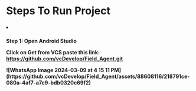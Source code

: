 <h1>Steps To Run Project</h1>
<li>
<ui>
<h4>Step 1: Open Android Studio <br> 
      <p>Click on Get from VCS paste this link: <a href="https://github.com/vcDevelop/Field_Agent.git">https://github.com/vcDevelop/Field_Agent.git</a></p>
  ![WhatsApp Image 2024-03-09 at 4 15 11 PM](https://github.com/vcDevelop/Field_Agent/assets/88608116/218791ce-080a-4af7-a7c9-bdb0320c69f2)
</ui>

</li>
